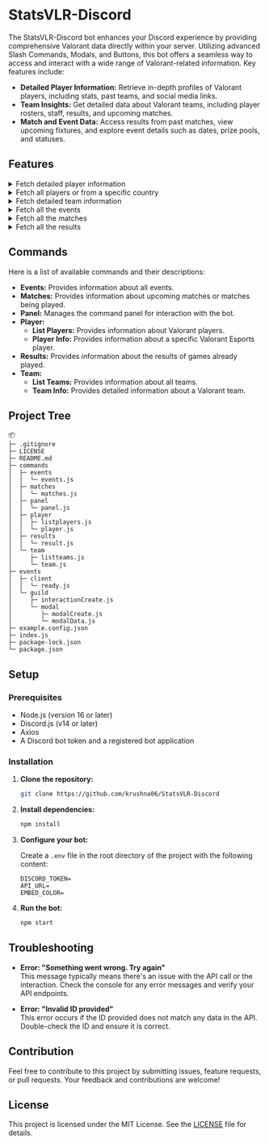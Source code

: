 # StatsVLR-Discord

The StatsVLR-Discord bot enhances your Discord experience by providing comprehensive Valorant data directly within your server. Utilizing advanced Slash Commands, Modals, and Buttons, this bot offers a seamless way to access and interact with a wide range of Valorant-related information. Key features include:

- **Detailed Player Information:** Retrieve in-depth profiles of Valorant players, including stats, past teams, and social media links.
- **Team Insights:** Get detailed data about Valorant teams, including player rosters, staff, results, and upcoming matches.
- **Match and Event Data:** Access results from past matches, view upcoming fixtures, and explore event details such as dates, prize pools, and statuses.

## Features

<details>
<summary>Fetch detailed player information</summary>

Response:
```json
{
  "status": "string",
  "data": {
    "info": {
      "id": "string",
      "url": "string",
      "img": "string",
      "user": "string",
      "name": "string",
      "country": "string",
      "flag": "string"
    },
    "team": {
      "id": "string",
      "url": "string",
      "name": "string",
      "logo": "string",
      "joined": "string"
    },
    "results": [
      {
        "match": {
          "id": "string",
          "url": "string"
        },
        "event": {
          "name": "string",
          "logo": "string"
        },
        "teams": [
          {
            "name": "string",
            "tag": "string",
            "logo": "string"
          }
        ]
      }
    ],
    "pastTeams": [
      {
        "id": "string",
        "url": "string",
        "name": "string",
        "logo": "string",
        "info": "string"
      }
    ],
    "socials": {
      "twitter": "string",
      "twitter_url": "string",
      "twitch": "string",
      "twitch_url": "string"
    }
  }
}
```
</details>

<details>
<summary>Fetch all players or from a specific country</summary>

Response:
```json
{
  "status": "string",
  "size": 0,
  "pagination": {
    "page": 0,
    "limit": 0,
    "totalElements": 0,
    "totalPages": 0,
    "hasNextPage": true
  },
  "data": [
    {
      "url": "string",
      "user": "string",
      "name": "string",
      "img": "string",
      "country": "string"
    }
  ]
}
```
</details>

<details>
<summary>Fetch detailed team information</summary>

Response:
```json
{
  "status": "string",
  "data": {
    "info": {
      "name": "string",
      "tag": "string",
      "logo": "string"
    },
    "players": [
      {
        "id": "string",
        "url": "string",
        "user": "string",
        "name": "string",
        "img": "string",
        "country": "string"
      }
    ],
    "staff": [
      {
        "id": "string",
        "url": "string",
        "user": "string",
        "name": "string",
        "tag": "string",
        "img": "string",
        "country": "string"
      }
    ],
    "events": [
      {
        "id": "string",
        "url": "string",
        "name": "string",
        "results": ["string"],
        "year": "string"
      }
    ],
    "results": [
      {
        "match": {
          "id": "string",
          "url": "string"
        },
        "event": {
          "name": "string",
          "logo": "string"
        },
        "teams": [
          {
            "name": "string",
            "tag": "string",
            "logo": "string",
            "points": "string"
          }
        ]
      }
    ],
    "upcoming": [
      {
        "match": {
          "id": "string",
          "url": "string"
        },
        "event": {
          "name": "string",
          "logo": "string"
        },
        "teams": [
          {
            "name": "string",
            "tag": "string",
            "logo": "string"
          }
        ]
      }
    ]
  }
}
```
</details>

<details>
<summary>Fetch all the events</summary>

Response:
```json
{
  "status": "string",
  "size": 0,
  "data": [
    {
      "id": "string",
      "name": "string",
      "status": "string",
      "prizepool": "string",
      "dates": "string",
      "country": "string",
      "img": "string"
    }
  ]
}
```
</details>

<details>
<summary>Fetch all the matches</summary>

Response:
```json
{
  "status": "string",
  "size": 0,
  "data": [
    {
      "id": "string",
      "teams": [
        {
          "name": "string",
          "country": "string",
          "score": "string"
        }
      ],
      "status": "string",
      "event": "string",
      "tournament": "string",
      "img": "string",
      "in": "string"
    }
  ]
}
```
</details>

<details>
<summary>Fetch all the results</summary>

Response:
```json
{
  "status": "string",
  "size": 0,
  "data": [
    {
      "id": "string",
      "teams": [
        {
          "name": "string",
          "score": "string",
          "country": "string",
          "won": true
        }
      ],
      "status": "string",
      "ago": "string",
      "event": "string",
      "tournament": "string",
      "img": "string"
    }
  ]
}
```
</details>

## Commands

Here is a list of available commands and their descriptions:

- **Events:** Provides information about all events.
- **Matches:** Provides information about upcoming matches or matches being played.
- **Panel:** Manages the command panel for interaction with the bot.
- **Player:**
  - **List Players:** Provides information about Valorant players.
  - **Player Info:** Provides information about a specific Valorant Esports player.
- **Results:** Provides information about the results of games already played.
- **Team:**
  - **List Teams:** Provides information about all teams.
  - **Team Info:** Provides detailed information about a Valorant team.

## Project Tree

```
📦 
├─ .gitignore
├─ LICENSE
├─ README.md
├─ commands
│  ├─ events
│  │  └─ events.js
│  ├─ matches
│  │  └─ matches.js
│  ├─ panel
│  │  └─ panel.js
│  ├─ player
│  │  ├─ listplayers.js
│  │  └─ player.js
│  ├─ results
│  │  └─ result.js
│  └─ team
│     ├─ listteams.js
│     └─ team.js
├─ events
│  ├─ client
│  │  └─ ready.js
│  └─ guild
│     ├─ interactionCreate.js
│     └─ modal
│        ├─ modalCreate.js
│        └─ modalData.js
├─ example.config.json
├─ index.js
├─ package-lock.json
└─ package.json
```

## Setup

### Prerequisites

- Node.js (version 16 or later)
- Discord.js (v14 or later)
- Axios
- A Discord bot token and a registered bot application

### Installation

1. **Clone the repository:**

    ```bash
    git clone https://github.com/krushna06/StatsVLR-Discord
    ```

2. **Install dependencies:**

    ```bash
    npm install
    ```

3. **Configure your bot:**

    Create a `.env` file in the root directory of the project with the following content:

    ```env
    DISCORD_TOKEN=
    API_URL=
    EMBED_COLOR=
    ```

4. **Run the bot:**

    ```bash
    npm start
    ```

## Troubleshooting

- **Error: "Something went wrong. Try again"**  
  This message typically means there's an issue with the API call or the interaction. Check the console for any error messages and verify your API endpoints.

- **Error: "Invalid ID provided"**  
  This error occurs if the ID provided does not match any data in the API. Double-check the ID and ensure it is correct.

## Contribution

Feel free to contribute to this project by submitting issues, feature requests, or pull requests. Your feedback and contributions are welcome!

## License

This project is licensed under the MIT License. See the [LICENSE](LICENSE) file for details.